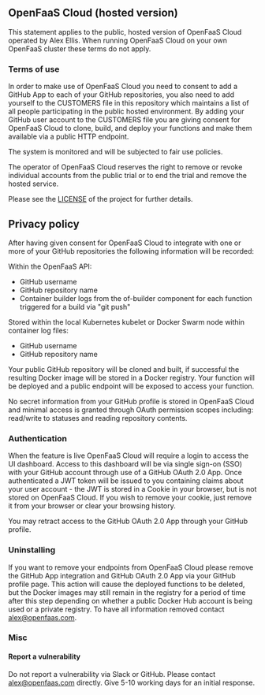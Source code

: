 ## OpenFaaS Cloud (hosted version)

This statement applies to the public, hosted version of OpenFaaS Cloud operated by Alex Ellis. When running OpenFaaS Cloud on your own OpenFaaS cluster these terms do not apply.

### Terms of use

In order to make use of OpenFaaS Cloud you need to consent to add a GitHub App to each of your GitHub repositories, you also need to add yourself to the CUSTOMERS file in this repository which maintains a list of all people participating in the public hosted environment. By adding your GitHub user account to the CUSTOMERS file you are giving consent for OpenFaaS Cloud to clone, build, and deploy your functions and make them available via a public HTTP endpoint.

The system is monitored and will be subjected to fair use policies.

The operator of OpenFaaS Cloud reserves the right to remove or revoke individual accounts from the public trial or to end the trial and remove the hosted service.

Please see the [LICENSE](./LICENSE.md) of the project for further details.

## Privacy policy

After having given consent for OpenFaaS Cloud to integrate with one or more of your GitHub repositories the following information will be recorded:

Within the OpenFaaS API:

* GitHub username
* GitHub repository name
* Container builder logs from the of-builder component for each function triggered for a build via "git push"

Stored within the local Kubernetes kubelet or Docker Swarm node within container log files:

* GitHub username
* GitHub repository name

Your public GitHub repository will be cloned and built, if successful the resulting Docker image will be stored in a Docker registry. Your function will be deployed and a public endpoint will be exposed to access your function.

No secret information from your GitHub profile is stored in OpenFaaS Cloud and minimal access is granted through OAuth permission scopes including: read/write to statuses and reading repository contents.

### Authentication

When the feature is live OpenFaaS Cloud will require a login to access the UI dashboard. Access to this dashboard will be via single sign-on (SSO) with your GitHub account through use of a GitHub OAuth 2.0 App. Once authenticated a JWT token will be issued to you containing claims about your user account - the JWT is stored in a Cookie in your browser, but is not stored on  OpenFaaS Cloud. If you wish to remove your cookie, just remove it from your browser or clear your browsing history.

You may retract access to the GitHub OAuth 2.0 App through your GitHub profile.

### Uninstalling

If you want to remove your endpoints from OpenFaaS Cloud please remove the GitHub App integration and GitHub OAuth 2.0 App via your GitHub profile page. This action will cause the deployed functions to be deleted, but the Docker images may still remain in the registry for a period of time after this step depending on whether a public Docker Hub account is being used or a private registry. To have all information removed contact alex@openfaas.com.

### Misc

#### Report a vulnerability

Do not report a vulnerability via Slack or GitHub. Please contact alex@openfaas.com directly. Give 5-10 working days for an initial response.

